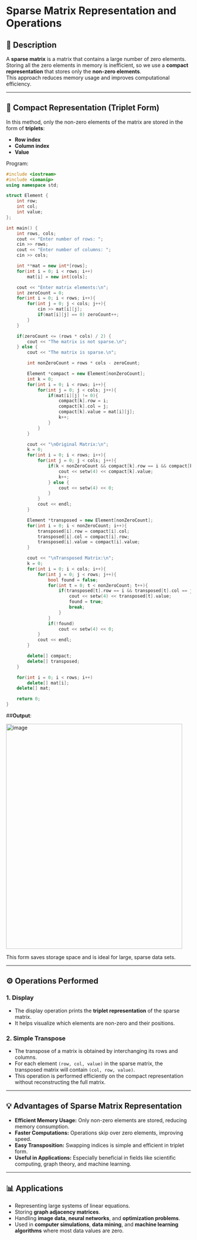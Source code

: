 # Sparse Matrix Representation and Operations

## 📘 Description
A **sparse matrix** is a matrix that contains a large number of zero elements.  
Storing all the zero elements in memory is inefficient, so we use a **compact representation** that stores only the **non-zero elements**.  
This approach reduces memory usage and improves computational efficiency.

---

## 🔹 Compact Representation (Triplet Form)
In this method, only the non-zero elements of the matrix are stored in the form of **triplets**:
- **Row index**
- **Column index**
- **Value**

Program:
```cpp
#include <iostream>
#include <iomanip>
using namespace std;

struct Element {
    int row;
    int col;
    int value;
};

int main() {
    int rows, cols;
    cout << "Enter number of rows: ";
    cin >> rows;
    cout << "Enter number of columns: ";
    cin >> cols;

    int **mat = new int*[rows];
    for(int i = 0; i < rows; i++)
        mat[i] = new int[cols];

    cout << "Enter matrix elements:\n";
    int zeroCount = 0;
    for(int i = 0; i < rows; i++){
        for(int j = 0; j < cols; j++){
            cin >> mat[i][j];
            if(mat[i][j] == 0) zeroCount++;
        }
    }

    if(zeroCount <= (rows * cols) / 2) {
        cout << "The matrix is not sparse.\n";
    } else {
        cout << "The matrix is sparse.\n";

        int nonZeroCount = rows * cols - zeroCount;

        Element *compact = new Element[nonZeroCount];
        int k = 0;
        for(int i = 0; i < rows; i++){
            for(int j = 0; j < cols; j++){
                if(mat[i][j] != 0){
                    compact[k].row = i;
                    compact[k].col = j;
                    compact[k].value = mat[i][j];
                    k++;
                }
            }
        }

        cout << "\nOriginal Matrix:\n";
        k = 0;
        for(int i = 0; i < rows; i++){
            for(int j = 0; j < cols; j++){
                if(k < nonZeroCount && compact[k].row == i && compact[k].col == j){
                    cout << setw(4) << compact[k].value;
                    k++;
                } else {
                    cout << setw(4) << 0;
                }
            }
            cout << endl;
        }

        Element *transposed = new Element[nonZeroCount];
        for(int i = 0; i < nonZeroCount; i++){
            transposed[i].row = compact[i].col;
            transposed[i].col = compact[i].row;
            transposed[i].value = compact[i].value;
        }

        cout << "\nTransposed Matrix:\n";
        k = 0;
        for(int i = 0; i < cols; i++){
            for(int j = 0; j < rows; j++){
                bool found = false;
                for(int t = 0; t < nonZeroCount; t++){
                    if(transposed[t].row == i && transposed[t].col == j){
                        cout << setw(4) << transposed[t].value;
                        found = true;
                        break;
                    }
                }
                if(!found)
                    cout << setw(4) << 0;
            }
            cout << endl;
        }

        delete[] compact;
        delete[] transposed;
    }

    for(int i = 0; i < rows; i++)
        delete[] mat[i];
    delete[] mat;

    return 0;
}

```

##**Output**:


<img width="480" height="614" alt="image" src="https://github.com/user-attachments/assets/a834f56d-933b-4eb3-b178-dead24666939" />




This form saves storage space and is ideal for large, sparse data sets.

---

## ⚙️ Operations Performed

### 1. Display
- The display operation prints the **triplet representation** of the sparse matrix.
- It helps visualize which elements are non-zero and their positions.

### 2. Simple Transpose
- The transpose of a matrix is obtained by interchanging its rows and columns.  
- For each element `(row, col, value)` in the sparse matrix, the transposed matrix will contain `(col, row, value)`.
- This operation is performed efficiently on the compact representation without reconstructing the full matrix.

---

## 💡 Advantages of Sparse Matrix Representation
- **Efficient Memory Usage:** Only non-zero elements are stored, reducing memory consumption.  
- **Faster Computations:** Operations skip over zero elements, improving speed.  
- **Easy Transposition:** Swapping indices is simple and efficient in triplet form.  
- **Useful in Applications:** Especially beneficial in fields like scientific computing, graph theory, and machine learning.

---

## 📊 Applications
- Representing large systems of linear equations.  
- Storing **graph adjacency matrices**.  
- Handling **image data**, **neural networks**, and **optimization problems**.  
- Used in **computer simulations**, **data mining**, and **machine learning algorithms** where most data values are zero.
